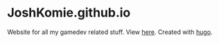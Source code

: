 # JoshKomie.github.io

Website for all my gamedev related stuff. View [here](http://joshkomie.github.io.). Created with [hugo](https://gohugo.io/).
